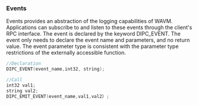 ### Events
Events provides an abstraction of the logging capabilities of WAVM. Applications can subscribe to and listen to these events through the client's RPC interface. The event is declared by the keyword DIPC_EVENT. The event only needs to declare the event name and parameters, and no return value. The event parameter type is consistent with the parameter type restrictions of the externally accessible function.

```c++
//Declaration
DIPC_EVENT(event_name,int32, string);

//Call
int32 val1;
string val2;
DIPC_EMIT_EVENT(event_name,val1,val2）;
```